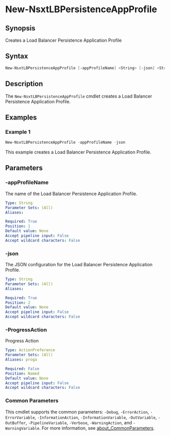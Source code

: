 # New-NsxtLBPersistenceAppProfile

## Synopsis

Creates a Load Balancer Persistence Application Profile

## Syntax

```powershell
New-NsxtLBPersistenceAppProfile [-appProfileName] <String> [-json] <String> [-ProgressAction <ActionPreference>] [<CommonParameters>]
```

## Description

The `New-NsxtLBPersistenceAppProfile` cmdlet creates a Load Balancer Persistence Application Profile.

## Examples

### Example 1

```powershell
New-NsxtLBPersistenceAppProfile -appProfileName -json
```

This example creates a Load Balancer Persistence Application Profile.

## Parameters

### -appProfileName

The name of the Load Balancer Persistence Application Profile.

```yaml
Type: String
Parameter Sets: (All)
Aliases:

Required: True
Position: 1
Default value: None
Accept pipeline input: False
Accept wildcard characters: False
```

### -json

The JSON configuration for the Load Balancer Persistence Application Profile.

```yaml
Type: String
Parameter Sets: (All)
Aliases:

Required: True
Position: 2
Default value: None
Accept pipeline input: False
Accept wildcard characters: False
```

### -ProgressAction

Progress Action

```yaml
Type: ActionPreference
Parameter Sets: (All)
Aliases: proga

Required: False
Position: Named
Default value: None
Accept pipeline input: False
Accept wildcard characters: False
```

### Common Parameters

This cmdlet supports the common parameters: `-Debug`, `-ErrorAction`, `-ErrorVariable`, `-InformationAction`, `-InformationVariable`, `-OutVariable`, `-OutBuffer`, `-PipelineVariable`, `-Verbose`, `-WarningAction`, and `-WarningVariable`. For more information, see [about_CommonParameters](http://go.microsoft.com/fwlink/?LinkID=113216).
